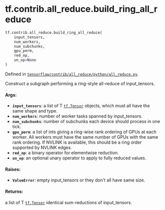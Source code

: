 <div itemscope itemtype="http://developers.google.com/ReferenceObject">
<meta itemprop="name" content="tf.contrib.all_reduce.build_ring_all_reduce" />
<meta itemprop="path" content="Stable" />
</div>

# tf.contrib.all_reduce.build_ring_all_reduce

``` python
tf.contrib.all_reduce.build_ring_all_reduce(
    input_tensors,
    num_workers,
    num_subchunks,
    gpu_perm,
    red_op,
    un_op=None
)
```



Defined in [`tensorflow/contrib/all_reduce/python/all_reduce.py`](/code/stable/tensorflow/contrib/all_reduce/python/all_reduce.py).

Construct a subgraph performing a ring-style all-reduce of input_tensors.

#### Args:

* <b>`input_tensors`</b>: a list of T <a href="../../../tf/Tensor.md"><code>tf.Tensor</code></a> objects, which must all
    have the same shape and type.
* <b>`num_workers`</b>: number of worker tasks spanned by input_tensors.
* <b>`num_subchunks`</b>: number of subchunks each device should process in one tick.
* <b>`gpu_perm`</b>: a list of ints giving a ring-wise rank ordering of GPUs at
    each worker.  All workers must have the same number of
    GPUs with the same rank ordering.  If NVLINK is available, this should
    be a ring order supported by NVLINK edges.
* <b>`red_op`</b>: a binary operator for elementwise reduction.
* <b>`un_op`</b>: an optional unary operator to apply to fully reduced values.


#### Raises:

* <b>`ValueError`</b>: empty input_tensors or they don't all have same
  size.


#### Returns:

a list of T <a href="../../../tf/Tensor.md"><code>tf.Tensor</code></a> identical sum-reductions of input_tensors.